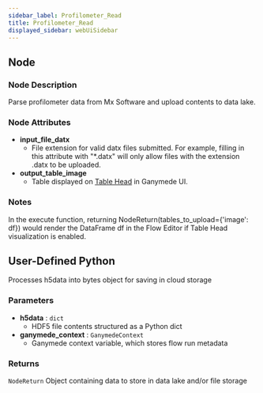 ```yaml
---
sidebar_label: Profilometer_Read
title: Profilometer_Read
displayed_sidebar: webUiSidebar
---
```


## Node

### Node Description

Parse profilometer data from Mx Software and upload contents to data lake.

### Node Attributes

- **input_file_datx**
  - File extension for valid datx files submitted.  For example, filling in this attribute with "*.datx" will only allow files with the extension .datx to be uploaded.
- **output_table_image**
  - Table displayed on [Table Head](https://docs.ganymede.bio/app/intro/Concepts#table-head) in Ganymede UI.

### Notes

In the execute function, returning NodeReturn(tables_to_upload=\{'image': df\}) would render the DataFrame df in the Flow Editor if Table Head visualization is enabled.

## User-Defined Python

Processes h5data into bytes object for saving in cloud storage

### Parameters

- **h5data** : `dict`
  - HDF5 file contents structured as a Python dict
- **ganymede_context** : `GanymedeContext`
  - Ganymede context variable, which stores flow run metadata

### Returns

`NodeReturn`
  Object containing data to store in data lake and/or file storage
